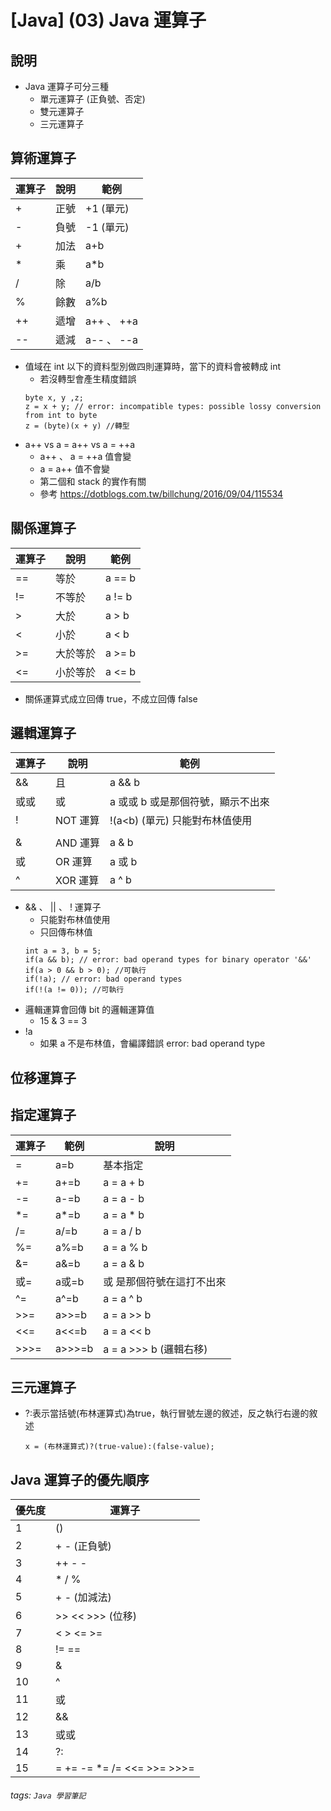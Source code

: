 # [Java] (03) Java 運算子
## 說明
* Java 運算子可分三種
    * 單元運算子 (正負號、否定)
    * 雙元運算子
    * 三元運算子

## 算術運算子
| 運算子 | 說明 | 範例 |
| -------- | -------- | -------- |
|+|正號|+1 (單元)|
|-|負號|-1 (單元)|
|+|加法|a+b|
|*|乘|a*b|
|/|除|a/b|
|%|餘數|a%b|
|++|遞增|a++ 、 ++a|
|--|遞減|a-- 、 --a|
* 值域在 int 以下的資料型別做四則運算時，當下的資料會被轉成 int
    * 若沒轉型會產生精度錯誤
    ```java=
    byte x, y ,z;
    z = x + y; // error: incompatible types: possible lossy conversion from int to byte
    z = (byte)(x + y) //轉型
    ```
* a++ vs a = a++ vs a = ++a
    * a++ 、 a = ++a 值會變
    * a = a++ 值不會變
    * 第二個和 stack 的實作有關
    * 參考 https://dotblogs.com.tw/billchung/2016/09/04/115534
## 關係運算子
| 運算子 | 說明 | 範例 |
| -------- | -------- | -------- |
|==|等於|a == b|
|!=|不等於|a != b|
|>|大於|a > b|
|<|小於|a < b|
|>=|大於等於|a >= b|
|<=|小於等於|a <= b|
* 關係運算式成立回傳 true，不成立回傳 false
## 邏輯運算子
| 運算子 | 說明 | 範例 |
| -------- | -------- | -------- |
|&&|且|a && b|
|或或|或|a 或或 b 或是那個符號，顯示不出來|
|!|NOT 運算|!(a<b) (單元) 只能對布林值使用|
||||
|&|AND 運算|a & b|
|或|OR 運算|a 或 b|
|^|XOR 運算|a ^ b|

* && 、 || 、 ! 運算子
    * 只能對布林值使用
    * 只回傳布林值
    ```java=
    int a = 3, b = 5;
    if(a && b); // error: bad operand types for binary operator '&&'
    if(a > 0 && b > 0); //可執行
    if(!a); // error: bad operand types
    if(!(a != 0)); //可執行
    ```
* 邏輯運算會回傳 bit 的邏輯運算值
    * 15 & 3 == 3
* !a
    * 如果 a 不是布林值，會編譯錯誤 error: bad operand type 
## 位移運算子
## 指定運算子

| 運算子 | 範例 | 說明 |
| -------- | -------- | -------- |
|= |a=b |基本指定 |
|+= |a+=b | a = a + b |
|-= |a-=b | a = a - b |
|*= |a*=b | a = a * b|
|/= |a/=b | a = a / b |
|%= |a%=b | a = a % b |
|&= |a&=b | a = a & b |
|或= |a或=b |或 是那個符號在這打不出來 |
|^= |a^=b | a = a ^ b |
|>>= |a>>=b | a = a >> b |
|<<= |a<<=b | a = a << b |
|>>>= |a>>>=b | a = a >>> b (邏輯右移)  |

## 三元運算子
* ?:表示當括號(布林運算式)為true，執行冒號左邊的敘述，反之執行右邊的敘述
    ```java=
    x = (布林運算式)?(true-value):(false-value);
    ```
## Java 運算子的優先順序

| 優先度 | 運算子 |
| -------- | -------- |
|1|()|
|2|+ - (正負號)|
|3|++ - - |
|4|* / % |
|5|+ - (加減法)|
|6|>> << >>> (位移)|
|7|< > <= >=|
|8|!= ==|
|9|&|
|10|^|
|11|或|
|12|&&|
|13|或或|
|14|?:|
|15|= += -= *= /= <<= >>= >>>=|



###### tags: `Java 學習筆記`
